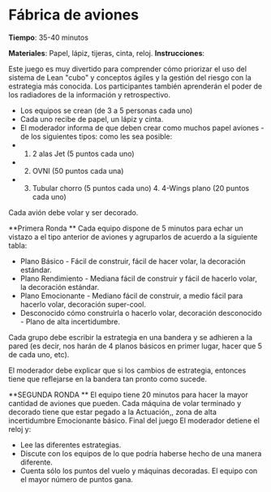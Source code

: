 Fábrica de aviones
======
**Tiempo**: 35-40 minutos

**Materiales**: Papel, lápiz, tijeras, cinta, reloj.
**Instrucciones**: 

Este juego es muy divertido para comprender cómo priorizar el uso del sistema de Lean "cubo" y conceptos ágiles y la gestión del riesgo con la estrategia más conocida. Los participantes también aprenderán el poder de los radiadores de la información y retrospectivo.

* Los equipos se crean (de 3 a 5 personas cada uno)
* Cada uno recibe de papel, un lápiz y cinta.
* El moderador informa de que deben crear como muchos papel aviones -de los siguientes tipos: como les sea posible:
* 1. 2 alas Jet (5 puntos cada uno) 
* 2. OVNI (50 puntos cada una)
*	3. Tubular chorro (5 puntos cada uno) 4. 4-Wings plano (20 puntos cada uno)

Cada avión debe volar y ser decorado.
 
**Primera Ronda **
Cada equipo dispone de 5 minutos para echar un vistazo a el tipo anterior de aviones y agruparlos de acuerdo a la siguiente tabla:

* Plano Básico - Fácil de construir, fácil de hacer volar, la decoración estándar.
* Plano Rendimiento - Mediana fácil de construir y fácil de hacerlo volar, la decoración estándar.
* Plano Emocionante - Mediano fácil de construir, a medio fácil para hacerlo volar, decoración super-cool.
* Desconocido cómo construirla o hacerlo volar, decoración desconocido - Plano de alta incertidumbre.

Cada grupo debe escribir la estrategia en una bandera y se adhieren a la pared (es decir, nos harán de 4 planos básicos en primer lugar, hacer que 5 de cada uno, etc).

El moderador debe explicar que si los cambios de estrategia, entonces tiene que
reflejarse en la bandera tan pronto como sucede.
 
**SEGUNDA RONDA **
El equipo tiene 20 minutos para hacer la mayor cantidad de aviones que pueden. Cada máquina de volar terminado y decorado tiene que estar pegado a la Actuación,, zona de alta incertidumbre Emocionante básico.
Final del juego
El moderador detiene el reloj y:

* Lee las diferentes estrategias.
* Discute con los equipos de lo que podría haberse hecho de una manera diferente.
* Cuenta sólo los puntos del vuelo y máquinas decoradas.
El equipo con el mayor número de puntos gana.
